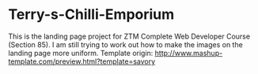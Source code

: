 # Terry-s-Chilli-Emporium
This is the landing page project for ZTM Complete Web Developer Course (Section 85). 
I am still trying to work out how to make the images on the landing page more uniform.
Template origin: http://www.mashup-template.com/preview.html?template=savory
